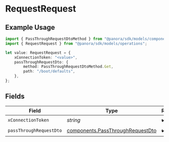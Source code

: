 # RequestRequest

## Example Usage

```typescript
import { PassThroughRequestDtoMethod } from "@panora/sdk/models/components";
import { RequestRequest } from "@panora/sdk/models/operations";

let value: RequestRequest = {
    xConnectionToken: "<value>",
    passThroughRequestDto: {
        method: PassThroughRequestDtoMethod.Get,
        path: "/boot/defaults",
    },
};
```

## Fields

| Field                                                                                | Type                                                                                 | Required                                                                             | Description                                                                          |
| ------------------------------------------------------------------------------------ | ------------------------------------------------------------------------------------ | ------------------------------------------------------------------------------------ | ------------------------------------------------------------------------------------ |
| `xConnectionToken`                                                                   | *string*                                                                             | :heavy_check_mark:                                                                   | N/A                                                                                  |
| `passThroughRequestDto`                                                              | [components.PassThroughRequestDto](../../models/components/passthroughrequestdto.md) | :heavy_check_mark:                                                                   | N/A                                                                                  |